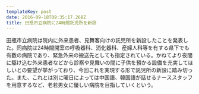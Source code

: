 ```yaml
---
templateKey: post
date: 2016-09-18T09:35:17.268Z
title: 田瓶市立病院に24時間託児所を新設
---
```

田瓶市立病院は院内に外来患者、見舞客向けの託児所を新設したことを発表した。同病院は24時間開室の呼吸器科、消化器科、産婦人科等を有する県下でも有数の病院であり、緊急外来の搬送先としても指定されている。かねてより夜間に駆け込む外来患者などから診察や見舞いの間に子供を預かる設備を充実してほしいとの要望が挙がっており、今回これを実現する形で託児所の新設に踏み切った。また、これとは別に曜日によっては中国語、韓国語が話せるナーススタッフを用意するなど、老若男女に優しい病院を目指していくという。